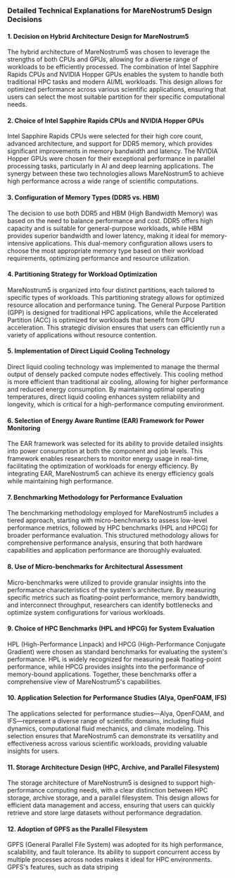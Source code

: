 ### Detailed Technical Explanations for MareNostrum5 Design Decisions

#### 1. Decision on Hybrid Architecture Design for MareNostrum5
The hybrid architecture of MareNostrum5 was chosen to leverage the strengths of both CPUs and GPUs, allowing for a diverse range of workloads to be efficiently processed. The combination of Intel Sapphire Rapids CPUs and NVIDIA Hopper GPUs enables the system to handle both traditional HPC tasks and modern AI/ML workloads. This design allows for optimized performance across various scientific applications, ensuring that users can select the most suitable partition for their specific computational needs.

#### 2. Choice of Intel Sapphire Rapids CPUs and NVIDIA Hopper GPUs
Intel Sapphire Rapids CPUs were selected for their high core count, advanced architecture, and support for DDR5 memory, which provides significant improvements in memory bandwidth and latency. The NVIDIA Hopper GPUs were chosen for their exceptional performance in parallel processing tasks, particularly in AI and deep learning applications. The synergy between these two technologies allows MareNostrum5 to achieve high performance across a wide range of scientific computations.

#### 3. Configuration of Memory Types (DDR5 vs. HBM)
The decision to use both DDR5 and HBM (High Bandwidth Memory) was based on the need to balance performance and cost. DDR5 offers high capacity and is suitable for general-purpose workloads, while HBM provides superior bandwidth and lower latency, making it ideal for memory-intensive applications. This dual-memory configuration allows users to choose the most appropriate memory type based on their workload requirements, optimizing performance and resource utilization.

#### 4. Partitioning Strategy for Workload Optimization
MareNostrum5 is organized into four distinct partitions, each tailored to specific types of workloads. This partitioning strategy allows for optimized resource allocation and performance tuning. The General Purpose Partition (GPP) is designed for traditional HPC applications, while the Accelerated Partition (ACC) is optimized for workloads that benefit from GPU acceleration. This strategic division ensures that users can efficiently run a variety of applications without resource contention.

#### 5. Implementation of Direct Liquid Cooling Technology
Direct liquid cooling technology was implemented to manage the thermal output of densely packed compute nodes effectively. This cooling method is more efficient than traditional air cooling, allowing for higher performance and reduced energy consumption. By maintaining optimal operating temperatures, direct liquid cooling enhances system reliability and longevity, which is critical for a high-performance computing environment.

#### 6. Selection of Energy Aware Runtime (EAR) Framework for Power Monitoring
The EAR framework was selected for its ability to provide detailed insights into power consumption at both the component and job levels. This framework enables researchers to monitor energy usage in real-time, facilitating the optimization of workloads for energy efficiency. By integrating EAR, MareNostrum5 can achieve its energy efficiency goals while maintaining high performance.

#### 7. Benchmarking Methodology for Performance Evaluation
The benchmarking methodology employed for MareNostrum5 includes a tiered approach, starting with micro-benchmarks to assess low-level performance metrics, followed by HPC benchmarks (HPL and HPCG) for broader performance evaluation. This structured methodology allows for comprehensive performance analysis, ensuring that both hardware capabilities and application performance are thoroughly evaluated.

#### 8. Use of Micro-benchmarks for Architectural Assessment
Micro-benchmarks were utilized to provide granular insights into the performance characteristics of the system's architecture. By measuring specific metrics such as floating-point performance, memory bandwidth, and interconnect throughput, researchers can identify bottlenecks and optimize system configurations for various workloads.

#### 9. Choice of HPC Benchmarks (HPL and HPCG) for System Evaluation
HPL (High-Performance Linpack) and HPCG (High-Performance Conjugate Gradient) were chosen as standard benchmarks for evaluating the system's performance. HPL is widely recognized for measuring peak floating-point performance, while HPCG provides insights into the performance of memory-bound applications. Together, these benchmarks offer a comprehensive view of MareNostrum5's capabilities.

#### 10. Application Selection for Performance Studies (Alya, OpenFOAM, IFS)
The applications selected for performance studies—Alya, OpenFOAM, and IFS—represent a diverse range of scientific domains, including fluid dynamics, computational fluid mechanics, and climate modeling. This selection ensures that MareNostrum5 can demonstrate its versatility and effectiveness across various scientific workloads, providing valuable insights for users.

#### 11. Storage Architecture Design (HPC, Archive, and Parallel Filesystem)
The storage architecture of MareNostrum5 is designed to support high-performance computing needs, with a clear distinction between HPC storage, archive storage, and a parallel filesystem. This design allows for efficient data management and access, ensuring that users can quickly retrieve and store large datasets without performance degradation.

#### 12. Adoption of GPFS as the Parallel Filesystem
GPFS (General Parallel File System) was adopted for its high performance, scalability, and fault tolerance. Its ability to support concurrent access by multiple processes across nodes makes it ideal for HPC environments. GPFS's features, such as data striping